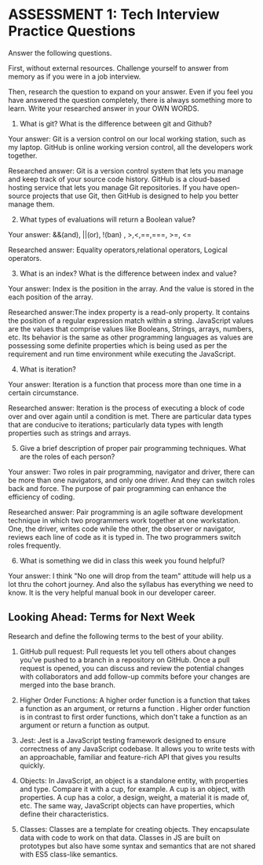 # ASSESSMENT 1: Tech Interview Practice Questions
Answer the following questions.

First, without external resources. Challenge yourself to answer from memory as if you were in a job interview.

Then, research the question to expand on your answer. Even if you feel you have answered the question completely, there is always something more to learn. Write your researched answer in your OWN WORDS.

1. What is git? What is the difference between git and Github?

  Your answer: Git is a version control on our local working station, such as my laptop.
               GitHub is online working version control, all the developers work together.

  Researched answer: Git is a version control system that lets you manage and keep track of your source code history. GitHub is a cloud-based hosting service that lets you manage Git repositories. If you have open-source projects that use Git, then GitHub is designed to help you better manage them.



2. What types of evaluations will return a Boolean value?

  Your answer: &&(and), ||(or), !(ban) , >,<,==,===, >=, <=

  Researched answer: Equality operators,relational operators, Logical operators.



3. What is an index? What is the difference between index and value?

  Your answer: Index is the position in the array. And the value is stored in the each position of the array.

  Researched answer:The index property is a read-only property. It contains the position of a regular expression match within a string. JavaScript values are the values that comprise values like Booleans, Strings, arrays, numbers, etc. Its behavior is the same as other programming languages as values are possessing some definite properties which is being used as per the requirement and run time environment while executing the JavaScript.



4. What is iteration?

  Your answer: Iteration is a function that process more than one time in a certain circumstance.

  Researched answer: Iteration is the process of executing a block of code over and over again until a condition is met. There are particular data types that are conducive to iterations; particularly data types with length properties such as strings and arrays.



5. Give a brief description of proper pair programming techniques. What are the roles of each person?

  Your answer: Two roles in pair programming, navigator and driver, there can be more than one navigators, and only one driver. And they can switch roles back and force. The purpose of pair programming can enhance the efficiency of coding.

  Researched answer: Pair programming is an agile software development technique in which two programmers work together at one workstation. One, the driver, writes code while the other, the observer or navigator, reviews each line of code as it is typed in. The two programmers switch roles frequently.



6. What is something we did in class this week you found helpful?  

  Your answer: I think "No one will drop from the team" attitude will help us a lot thru the cohort journey. And also the syllabus has everything we need to know. It is the very helpful manual book in our developer career.



## Looking Ahead: Terms for Next Week

Research and define the following terms to the best of your ability.

1. GitHub pull request: Pull requests let you tell others about changes you've pushed to a branch in a repository on GitHub. Once a pull request is opened, you can discuss and review the potential changes with collaborators and add follow-up commits before your changes are merged into the base branch.

2. Higher Order Functions: A higher order function is a function that takes a function as an argument, or returns a function . Higher order function is in contrast to first order functions, which don't take a function as an argument or return a function as output.

3. Jest: Jest is a JavaScript testing framework designed to ensure correctness of any JavaScript codebase. It allows you to write tests with an approachable, familiar and feature-rich API that gives you results quickly.

4. Objects: In JavaScript, an object is a standalone entity, with properties and type. Compare it with a cup, for example. A cup is an object, with properties. A cup has a color, a design, weight, a material it is made of, etc. The same way, JavaScript objects can have properties, which define their characteristics.

5. Classes: Classes are a template for creating objects. They encapsulate data with code to work on that data. Classes in JS are built on prototypes but also have some syntax and semantics that are not shared with ES5 class-like semantics.
